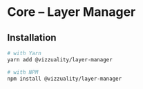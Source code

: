 # Core – Layer Manager

## Installation
```sh
# with Yarn
yarn add @vizzuality/layer-manager

# with NPM
npm install @vizzuality/layer-manager
```

